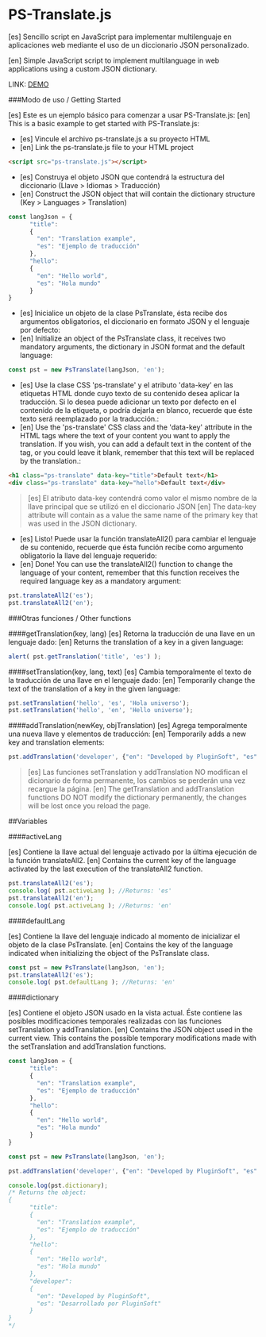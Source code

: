 # PS-Translate.js

[es] Sencillo script en JavaScript para implementar multilenguaje en aplicaciones web mediante el uso de un diccionario JSON personalizado.

[en] Simple JavaScript script to implement multilanguage in web applications using a custom JSON dictionary.

LINK: [DEMO](https://github.com/pandao/editor.md "Heading link")

###Modo de uso / Getting Started

[es] Este es un ejemplo básico para comenzar a usar PS-Translate.js:
[en] This is a basic example to get started with PS-Translate.js:

- [es] Vincule el archivo ps-translate.js a su proyecto HTML
- [en] Link the ps-translate.js file to your HTML project

```html
<script src="ps-translate.js"></script>
```
- [es] Construya el objeto JSON que contendrá la estructura del diccionario (Llave > Idiomas > Traducción)
- [en] Construct the JSON object that will contain the dictionary structure (Key > Languages > Translation)

```javascript
const langJson = {
      "title":
      {
        "en": "Translation example",
        "es": "Ejemplo de traducción"
      },
      "hello":
      {
        "en": "Hello world",
        "es": "Hola mundo"
      }
}
```

- [es] Inicialice un objeto de la clase PsTranslate, ésta recibe dos argumentos obligatorios, el diccionario en formato JSON y el lenguaje por defecto:
- [en] Initialize an object of the PsTranslate class, it receives two mandatory arguments, the dictionary in JSON format and the default language:

```javascript
const pst = new PsTranslate(langJson, 'en');
```
- [es] Use la clase CSS 'ps-translate' y el atributo 'data-key' en las etiquetas HTML donde cuyo texto de su contenido desea aplicar la traducción. Si lo desea puede adicionar un texto por defecto en el contenido de la etiqueta, o podría dejarla en blanco, recuerde que éste texto será reemplazado por la traducción.:
- [en] Use the 'ps-translate' CSS class and the 'data-key' attribute in the HTML tags where the text of your content you want to apply the translation. If you wish, you can add a default text in the content of the tag, or you could leave it blank, remember that this text will be replaced by the translation.:

```html
<h1 class="ps-translate" data-key="title">Default text</h1>
<div class="ps-translate" data-key="hello">Default text</div>
```
> [es] El atributo data-key contendrá como valor el mismo nombre de la llave principal que se utilizó en el diccionario JSON
> [en] The data-key attribute will contain as a value the same name of the primary key that was used in the JSON dictionary.

- [es] Listo! Puede usar la función translateAll2() para cambiar el lenguaje de su contenido, recuerde que ésta función recibe como argumento obligatorio la llave del lenguaje requerido:
- [en] Done! You can use the translateAll2() function to change the language of your content, remember that this function receives the required language key as a mandatory argument:

```javascript
pst.translateAll2('es');
pst.translateAll2('en');
```
###Otras funciones / Other functions

####getTranslation(key, lang)
[es] Retorna la traducción de una llave en un lenguaje dado:
[en] Returns the translation of a key in a given language:

```javascript
alert( pst.getTranslation('title', 'es') );
```

####setTranslation(key, lang, text) 
[es] Cambia temporalmente el texto de la traducción de una llave en el lenguaje dado:
[en] Temporarily change the text of the translation of a key in the given language:

```javascript
pst.setTranslation('hello', 'es', 'Hola universo');
pst.setTranslation('hello', 'en', 'Hello universe');
```

####addTranslation(newKey, objTranslation) 
[es] Agrega temporalmente una nueva llave y elementos de traducción:
[en] Temporarily adds a new key and translation elements:

```javascript
pst.addTranslation('developer', {"en": "Developed by PluginSoft", "es": "Desarrollado por PluginSoft"});
```
> [es] Las funciones setTranslation y addTranslation NO modifican el dicionario de forma permanente, los cambios se perderán una vez recargue la página.
> [en] The getTranslation and addTranslation functions DO NOT modify the dictionary permanently, the changes will be lost once you reload the page.

##Variables

####activeLang

[es] Contiene la llave actual del lenguaje activado por la última ejecución de la función translateAll2.
[en] Contains the current key of the language activated by the last execution of the translateAll2 function.

```javascript
pst.translateAll2('es');
console.log( pst.activeLang ); //Returns: 'es'
pst.translateAll2('en');
console.log( pst.activeLang ); //Returns: 'en'
```

####defaultLang

[es] Contiene la llave del lenguaje indicado al momento de inicializar el objeto de la clase PsTranslate.
[en] Contains the key of the language indicated when initializing the object of the PsTranslate class.

```javascript
const pst = new PsTranslate(langJson, 'en');
pst.translateAll2('es');
console.log( pst.defaultLang ); //Returns: 'en'
```

####dictionary

[es] Contiene el objeto JSON usado en la vista actual. Éste contiene las posibles modificaciones temporales realizadas con las funciones setTranslation y addTranslation.
[en] Contains the JSON object used in the current view. This contains the possible temporary modifications made with the setTranslation and addTranslation functions.

```javascript
const langJson = {
      "title":
      {
        "en": "Translation example",
        "es": "Ejemplo de traducción"
      },
      "hello":
      {
        "en": "Hello world",
        "es": "Hola mundo"
      }
}

const pst = new PsTranslate(langJson, 'en');

pst.addTranslation('developer', {"en": "Developed by PluginSoft", "es": "Desarrollado por PluginSoft"});

console.log(pst.dictionary);
/* Returns the object:
{
      "title":
      {
        "en": "Translation example",
        "es": "Ejemplo de traducción"
      },
      "hello":
      {
        "en": "Hello world",
        "es": "Hola mundo"
      },
      "developer":
      {
        "en": "Developed by PluginSoft",
        "es": "Desarrollado por PluginSoft"
      }
}
*/
```
